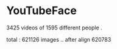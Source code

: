 YouTubeFace
===============

3425 videos of 1595 different people .


total : 621126 images ..  after align 620783 
